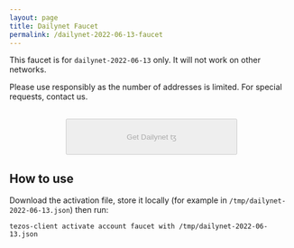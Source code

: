 ```yaml
---
layout: page
title: Dailynet Faucet
permalink: /dailynet-2022-06-13-faucet
---
```


This faucet is for `dailynet-2022-06-13` only. It will not work on other networks.

Please use responsibly as the number of addresses is limited. For special requests, contact us.

<script src='https://www.google.com/recaptcha/api.js'></script>
<script src='https://cdnjs.cloudflare.com/ajax/libs/jquery/3.3.1/jquery.min.js'></script>
<form id="faucet_form" mathod="POST" action='https://faucet.dailynet-2022-06-13.teztnets.xyz'>
    <div>
        <div id="faucet_recaptcha" class="g-recaptcha" data-sitekey="6LcARlgbAAAAAHfqADFawmaQ5U4dceyrdMi1Rtpj" data-callback="captchaDone"></div>
        <br/>
        <button id="gettz" style='display: block; margin: 0 auto; width: 304px; height: 64px;' disabled=true>Get Dailynet ꜩ</button>
    </div>
</form>

<p class="faucet_response" style="display:none;">Here is your activation key:</p>
<p class="faucet_response" style="display:none;"> <textarea id="faucet_textarea" readonly cols="80" rows="25"></textarea> </p>
<p class="faucet_response" style="display:none;">
  <button onclick="copyToClipboard()">Copy to clipboard</button>
  <a id="download_button"><button>Download</button></a>
</p>

## How to use

Download the activation file, store it locally (for example in `/tmp/dailynet-2022-06-13.json`) then run:

```
tezos-client activate account faucet with /tmp/dailynet-2022-06-13.json
```

<p class="faucet_response" style="display:none;">Or directly use the snippet below:</p>

<div class="faucet_response language-plaintext highlighter-rouge" style="display:none;"><div class="highlight"><pre class="highlight"><code>cat &lt;&lt; EOF &gt; /tmp/dailynet-2022-06-13.json
<span id="inline_snippet"></span>
EOF
tezos-client activate account faucet with /tmp/dailynet-2022-06-13.json
</code></pre></div></div>

<script>
function captchaDone(response) {
  $("#gettz").prop('disabled',false); $("#gettz").addClass('btn-b');
}

//https://stackoverflow.com/a/6960586/207209
$("#faucet_form").submit(function(e){
  e.preventDefault();
  $("#gettz").prop('disabled',true); $("#gettz").removeClass('btn-b');
  $("#faucet_recaptcha").hide();
  var form = $(this);
  var url = form.attr('action');

  $.ajax({
    type: "POST",
    url: url,
    data: form.serialize(), // serializes the form's elements.
    success: function(data)
    {
      $("#faucet_textarea").val(JSON.stringify(data,null,'\t'));
      $("#inline_snippet").text(JSON.stringify(data, null, '\t'));
      $(".faucet_response").show();
    }
  });
});

function copyToClipboard() {
  $("#faucet_textarea").select();
  document.execCommand("copy");
}
$("#download_button").click(function() {
    contentType =  'data:application/json,';
    uriContent = contentType + encodeURIComponent($('#faucet_textarea').val());
    this.setAttribute('href', uriContent);
    this.setAttribute('download', 'dailynet-2022-06-13.json');
})
</script>
